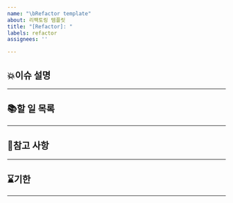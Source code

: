 ```yaml
---
name: "\bRefactor template"
about: 리팩토링 템플릿
title: "[Refactor]: "
labels: refactor
assignees: ''

---
```


## 💥이슈 설명
***

## 📚할 일 목록
***

## 👀참고 사항
***

## ⌛기한
***
